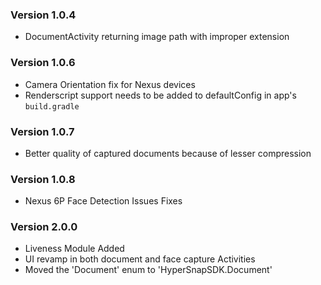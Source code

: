 ### Version 1.0.4
- DocumentActivity returning image path with improper extension

### Version 1.0.6
- Camera Orientation fix for Nexus devices
- Renderscript support needs to be added to defaultConfig in app's `build.gradle`

### Version 1.0.7
- Better quality of captured documents because of lesser compression

### Version 1.0.8
- Nexus 6P Face Detection Issues Fixes

### Version 2.0.0
- Liveness Module Added
- UI revamp in both document and face capture Activities
- Moved the 'Document' enum to 'HyperSnapSDK.Document'


